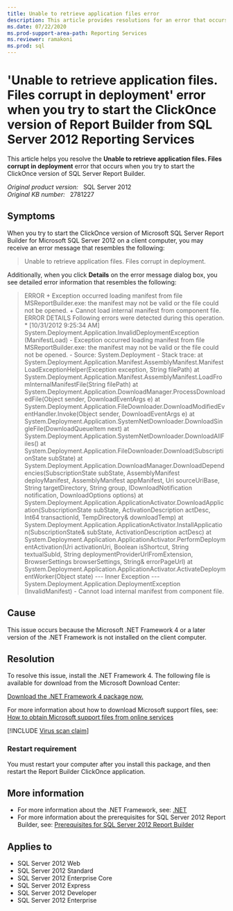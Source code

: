 ```yaml
---
title: Unable to retrieve application files error
description: This article provides resolutions for an error that occurs when you try to start the ClickOnce version of SQL Server Report Builder.
ms.date: 07/22/2020
ms.prod-support-area-path: Reporting Services
ms.reviewer: ramakoni
ms.prod: sql
---
```

# 'Unable to retrieve application files. Files corrupt in deployment' error when you try to start the ClickOnce version of Report Builder from SQL Server 2012 Reporting Services

This article helps you resolve the **Unable to retrieve application files. Files corrupt in deployment** error that occurs when you try to start the ClickOnce version of SQL Server Report Builder.

_Original product version:_ &nbsp; SQL Server 2012  
_Original KB number:_ &nbsp; 2781227

## Symptoms

When you try to start the ClickOnce version of Microsoft SQL Server Report Builder for Microsoft SQL Server 2012 on a client computer, you may receive an error message that resembles the following:

> Unable to retrieve application files. Files corrupt in deployment.

Additionally, when you click **Details** on the error message dialog box, you see detailed error information that resembles the following:

> ERROR + Exception occurred loading manifest from file MSReportBuilder.exe: the manifest may not be valid or the file could not be opened. + Cannot load internal manifest from component file. ERROR DETAILS Following errors were detected during this operation. * [10/31/2012 9:25:34 AM] System.Deployment.Application.InvalidDeploymentException (ManifestLoad) - Exception occurred loading manifest from file MSReportBuilder.exe: the manifest may not be valid or the file could not be opened. - Source: System.Deployment - Stack trace: at System.Deployment.Application.Manifest.AssemblyManifest.ManifestLoadExceptionHelper(Exception exception, String filePath) at System.Deployment.Application.Manifest.AssemblyManifest.LoadFromInternalManifestFile(String filePath) at System.Deployment.Application.DownloadManager.ProcessDownloadedFile(Object sender, DownloadEventArgs e) at System.Deployment.Application.FileDownloader.DownloadModifiedEventHandler.Invoke(Object sender, DownloadEventArgs e) at System.Deployment.Application.SystemNetDownloader.DownloadSingleFile(DownloadQueueItem next) at System.Deployment.Application.SystemNetDownloader.DownloadAllFiles() at System.Deployment.Application.FileDownloader.Download(SubscriptionState subState) at System.Deployment.Application.DownloadManager.DownloadDependencies(SubscriptionState subState, AssemblyManifest deployManifest, AssemblyManifest appManifest, Uri sourceUriBase, String targetDirectory, String group, IDownloadNotification notification, DownloadOptions options) at System.Deployment.Application.ApplicationActivator.DownloadApplication(SubscriptionState subState, ActivationDescription actDesc, Int64 transactionId, TempDirectory& downloadTemp) at System.Deployment.Application.ApplicationActivator.InstallApplication(SubscriptionState& subState, ActivationDescription actDesc) at System.Deployment.Application.ApplicationActivator.PerformDeploymentActivation(Uri activationUri, Boolean isShortcut, String textualSubId, String deploymentProviderUrlFromExtension, BrowserSettings browserSettings, String& errorPageUrl) at System.Deployment.Application.ApplicationActivator.ActivateDeploymentWorker(Object state) --- Inner Exception --- System.Deployment.Application.DeploymentException (InvalidManifest) - Cannot load internal manifest from component file.

## Cause

This issue occurs because the Microsoft .NET Framework 4 or a later version of the .NET Framework is not installed on the client computer.

## Resolution

To resolve this issue, install the .NET Framework 4. The following file is available for download from the Microsoft Download Center:  

[Download the .NET Framework 4 package now.](https://www.microsoft.com/download/details.aspx?id=17851)

For more information about how to download Microsoft support files, see:
[How to obtain Microsoft support files from online services](https://support.microsoft.com/help/119591)

[!INCLUDE [Virus scan claim](../../includes/virus-scan-claim.md)]

### Restart requirement

You must restart your computer after you install this package, and then restart the Report Builder ClickOnce application.

## More information

- For more information about the .NET Framework, see: [.NET](https://dotnet.microsoft.com/)
- For more information about the prerequisites for SQL Server 2012 Report Builder, see: [Prerequisites for SQL Server 2012 Report Builder](https://www.microsoft.com/download/details.aspx?id=29072)

## Applies to

- SQL Server 2012 Web
- SQL Server 2012 Standard
- SQL Server 2012 Enterprise Core
- SQL Server 2012 Express
- SQL Server 2012 Developer
- SQL Server 2012 Enterprise
